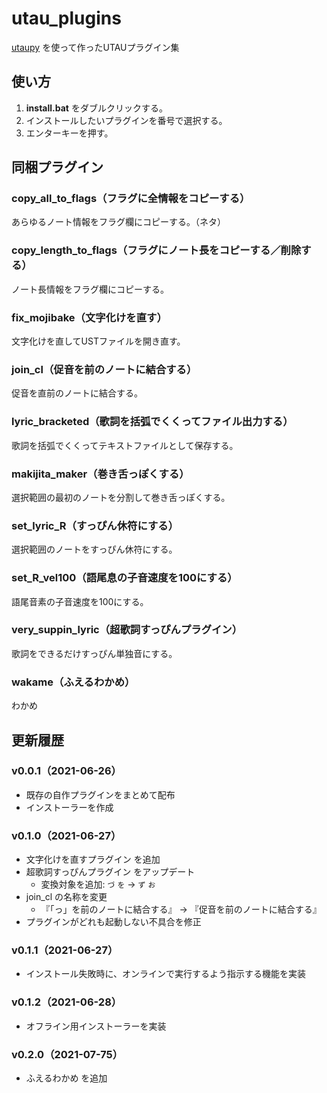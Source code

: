 # utau_plugins
[utaupy](https://github.com/oatsu-gh/utaupy) を使って作ったUTAUプラグイン集

## 使い方

1. **install.bat** をダブルクリックする。
2. インストールしたいプラグインを番号で選択する。
3. エンターキーを押す。

## 同梱プラグイン

### copy_all_to_flags（フラグに全情報をコピーする）

あらゆるノート情報をフラグ欄にコピーする。（ネタ）

### copy_length_to_flags（フラグにノート長をコピーする／削除する）

ノート長情報をフラグ欄にコピーする。

### fix_mojibake（文字化けを直す）

文字化けを直してUSTファイルを開き直す。

### join_cl（促音を前のノートに結合する）

促音を直前のノートに結合する。

### lyric_bracketed（歌詞を括弧でくくってファイル出力する）

歌詞を括弧でくくってテキストファイルとして保存する。

### makijita_maker（巻き舌っぽくする）

選択範囲の最初のノートを分割して巻き舌っぽくする。

### set_lyric_R（すっぴん休符にする）

選択範囲のノートをすっぴん休符にする。

### set_R_vel100（語尾息の子音速度を100にする）

語尾音素の子音速度を100にする。

### very_suppin_lyric（超歌詞すっぴんプラグイン）

歌詞をできるだけすっぴん単独音にする。

### wakame（ふえるわかめ）

わかめ

## 更新履歴

### v0.0.1（2021-06-26）

- 既存の自作プラグインをまとめて配布
- インストーラーを作成

### v0.1.0（2021-06-27）

- 文字化けを直すプラグイン を追加
- 超歌詞すっぴんプラグイン をアップデート
    - 変換対象を追加: `づ` `を` → `ず` `お`
- join_cl の名称を変更
    - 『「っ」を前のノートに結合する』 → 『促音を前のノートに結合する』
- プラグインがどれも起動しない不具合を修正

### v0.1.1（2021-06-27）

- インストール失敗時に、オンラインで実行するよう指示する機能を実装

### v0.1.2（2021-06-28）

- オフライン用インストーラーを実装

### v0.2.0（2021-07-75）

- ふえるわかめ を追加
